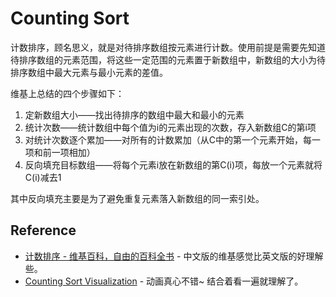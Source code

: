 # Counting Sort

计数排序，顾名思义，就是对待排序数组按元素进行计数。使用前提是需要先知道待排序数组的元素范围，将这些一定范围的元素置于新数组中，新数组的大小为待排序数组中最大元素与最小元素的差值。

维基上总结的四个步骤如下：

1. 定新数组大小——找出待排序的数组中最大和最小的元素
2. 统计次数——统计数组中每个值为i的元素出现的次数，存入新数组C的第i项
3. 对统计次数逐个累加——对所有的计数累加（从C中的第一个元素开始，每一项和前一项相加）
4. 反向填充目标数组——将每个元素i放在新数组的第C(i)项，每放一个元素就将C(i)减去1

其中反向填充主要是为了避免重复元素落入新数组的同一索引处。

## Reference

- [计数排序 - 维基百科，自由的百科全书](http://zh.wikipedia.org/wiki/%E8%AE%A1%E6%95%B0%E6%8E%92%E5%BA%8F) - 中文版的维基感觉比英文版的好理解些。
- [Counting Sort Visualization](https://www.cs.usfca.edu/~galles/visualization/CountingSort.html) - 动画真心不错~ 结合着看一遍就理解了。
